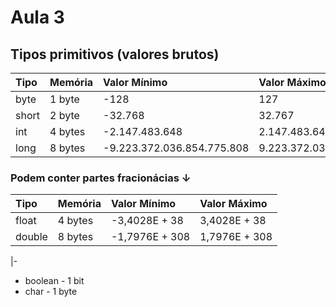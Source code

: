 # Aula 3

## Tipos primitivos (valores brutos)

| Tipo | Memória | Valor Mínimo | Valor Máximo |
|:-----|:--------|:-------------|:-------------|
| byte | 1 byte  |    -128      |     127      |
| short| 2 byte  |   -32.768    |    32.767    |
| int  | 4 bytes |-2.147.483.648| 2.147.483.647|
|long  | 8 bytes |-9.223.372.036.854.775.808| 9.223.372.036.854.775.807|

### Podem conter partes fracionácias ↓

| Tipo | Memória | Valor Mínimo | Valor Máximo |
|:-----|:--------|:-------------|:-------------|
|float |4 bytes  |-3,4028E + 38 |3,4028E + 38  |
|double|8 bytes  |-1,7976E + 308|1,7976E + 308 |

|-

- boolean - 1 bit
- char - 1 byte
